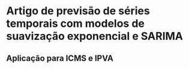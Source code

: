 # Artigo de previsão de séries temporais com modelos de suavização exponencial e SARIMA
## Aplicação para ICMS e IPVA
